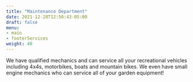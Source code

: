 ```yaml
---
title: "Maintenance Department"
date: 2021-12-28T12:50:43-05:00
draft: false
menu:
- main
- footerServices
weight: 40
---
```

We have qualified mechanics and can service all your recreational vehicles including 4x4s, motorbikes, boats and mountain bikes. We even have small engine mechanics who can service all of your garden equipment!
